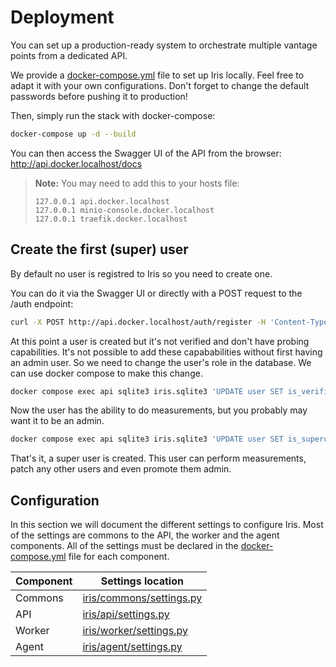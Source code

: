 # Deployment

You can set up a production-ready system to orchestrate multiple vantage points from a dedicated API.

We provide a [docker-compose.yml](docker-compose.yml) file to set up Iris locally. Feel free to adapt it with your own configurations.
Don't forget to change the default passwords before pushing it to production!

Then, simply run the stack with docker-compose:
```bash
docker-compose up -d --build
```

You can then access the Swagger UI of the API from the browser: http://api.docker.localhost/docs

> **Note:** You may need to add this to your hosts file:
>```
>127.0.0.1 api.docker.localhost
>127.0.0.1 minio-console.docker.localhost
>127.0.0.1 traefik.docker.localhost
>```

## Create the first (super) user

By default no user is registred to Iris so you need to create one.

You can do it via the Swagger UI or directly with a POST request to the /auth endpoint:

```bash
curl -X POST http://api.docker.localhost/auth/register -H 'Content-Type: application/json' -d '{"email":"user@example.com","password":"admin"}'
```

At this point a user is created but it's not verified and don't have probing capabilities.
It's not possible to add these capababilities without first having an admin user.  So we need to change the user's role in the database.
We can use docker compose to make this change.
```bash
docker compose exec api sqlite3 iris.sqlite3 'UPDATE user SET is_verified = true, probing_enabled = true, probing_limit = none WHERE email = "user@example.com"'
```

Now the user has the ability to do measurements, but you probably may want it to be an admin.
```bash
docker compose exec api sqlite3 iris.sqlite3 'UPDATE user SET is_superuser = true WHERE email = "user@example.com"'
```

That's it, a super user is created. This user can perform measurements, patch any other users and even promote them admin.

## Configuration

In this section we will document the different settings to configure Iris.
Most of the settings are commons to the API, the worker and the agent components.
All of the settings must be declared in the [docker-compose.yml](docker-compose.yml) file for each component.


| Component    | Settings location                                |
|--------------|--------------------------------------------------|
| Commons  | [iris/commons/settings.py](iris/commons/settings.py) |
| API      | [iris/api/settings.py](iris/api/settings.py)         |
| Worker   | [iris/worker/settings.py](iris/worker/settings.py)   |
| Agent    | [iris/agent/settings.py](iris/agent/settings.py)     |
